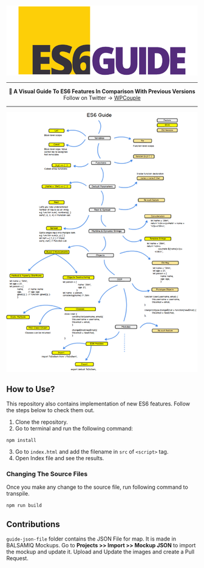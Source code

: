 ![ES6 Guide Header](/images/guide-header.png)

***

<p align="center"><b> 🍭 A Visual Guide To ES6 Features In Comparison With Previous Versions </b><br> Follow on Twitter → <a href="http://twitter.com/WPCouple">WPCouple</a></p>

***
![ES6 Guide Header](/images/es6-guide.png)


##  How to Use?
This repository also contains implementation of new ES6 features. Follow the steps below to check them out.
1. Clone the repository.
2. Go to terminal and run the following command:
````shell
npm install
````
3. Go to `index.html` and add the filename in `src` of `<script>` tag.
4. Open Index file and see the results.

### Changing The Source Files
Once you make any change to the source file, run following command to transpile.
````shell
npm run build
````
##  Contributions
`guide-json-file` folder contains the JSON File for map. It is made in BALSAMIQ Mockups. Go to **Projects >> Import >> Mockup JSON** to import the mockup and update it. Upload and Update the images and create a Pull Request.

